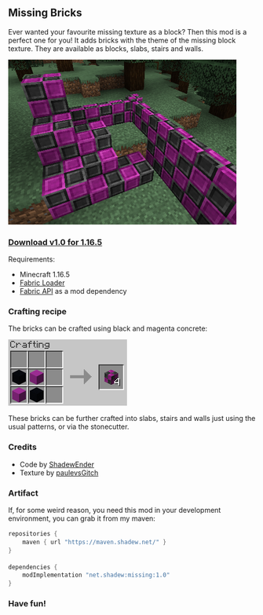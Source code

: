 ## Missing Bricks

Ever wanted your favourite missing texture as a block? Then this mod is a perfect one for you! It adds bricks with the
theme of the missing block texture. They are available as blocks, slabs, stairs and walls.

![screenshot](screenshot.png)

### [Download v1.0 for 1.16.5](https://maven.shadew.net/net/shadew/missing/1.0/missing-1.0.jar)

Requirements:

- Minecraft 1.16.5
- [Fabric Loader](https://fabricmc.net/use/)
- [Fabric API](https://www.curseforge.com/minecraft/mc-mods/fabric-api) as a mod dependency

### Crafting recipe

The bricks can be crafted using black and magenta concrete:

![crafting](recipe.png)

These bricks can be further crafted into slabs, stairs and walls just using the usual patterns, or via the stonecutter.

### Credits

- Code by [ShadewEnder](https://github.com/ShadewEnder)
- Texture by [paulevsGitch](https://github.com/paulevsGitch)

### Artifact

If, for some weird reason, you need this mod in your development environment, you can grab it from my maven:

```groovy
repositories {
    maven { url "https://maven.shadew.net/" }
}

dependencies {
    modImplementation "net.shadew:missing:1.0"
}
```

### Have fun!
